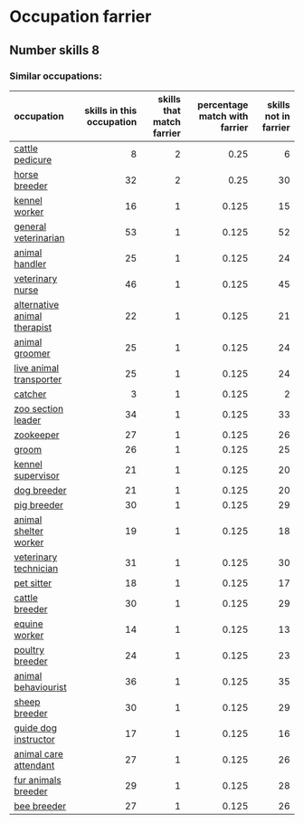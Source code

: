 # Occupation farrier
## Number skills 8
### Similar occupations:
| occupation                                                      |   skills in this occupation |   skills that match farrier |   percentage match with farrier |   skills not in farrier |
|:----------------------------------------------------------------|----------------------------:|----------------------------:|--------------------------------:|------------------------:|
| [cattle pedicure](cattle_pedicure.md)                           |                           8 |                           2 |                           0.25  |                       6 |
| [horse breeder](horse_breeder.md)                               |                          32 |                           2 |                           0.25  |                      30 |
| [kennel worker](kennel_worker.md)                               |                          16 |                           1 |                           0.125 |                      15 |
| [general veterinarian](general_veterinarian.md)                 |                          53 |                           1 |                           0.125 |                      52 |
| [animal handler](animal_handler.md)                             |                          25 |                           1 |                           0.125 |                      24 |
| [veterinary nurse](veterinary_nurse.md)                         |                          46 |                           1 |                           0.125 |                      45 |
| [alternative animal therapist](alternative_animal_therapist.md) |                          22 |                           1 |                           0.125 |                      21 |
| [animal groomer](animal_groomer.md)                             |                          25 |                           1 |                           0.125 |                      24 |
| [live animal transporter](live_animal_transporter.md)           |                          25 |                           1 |                           0.125 |                      24 |
| [catcher](catcher.md)                                           |                           3 |                           1 |                           0.125 |                       2 |
| [zoo section leader](zoo_section_leader.md)                     |                          34 |                           1 |                           0.125 |                      33 |
| [zookeeper](zookeeper.md)                                       |                          27 |                           1 |                           0.125 |                      26 |
| [groom](groom.md)                                               |                          26 |                           1 |                           0.125 |                      25 |
| [kennel supervisor](kennel_supervisor.md)                       |                          21 |                           1 |                           0.125 |                      20 |
| [dog breeder](dog_breeder.md)                                   |                          21 |                           1 |                           0.125 |                      20 |
| [pig breeder](pig_breeder.md)                                   |                          30 |                           1 |                           0.125 |                      29 |
| [animal shelter worker](animal_shelter_worker.md)               |                          19 |                           1 |                           0.125 |                      18 |
| [veterinary technician](veterinary_technician.md)               |                          31 |                           1 |                           0.125 |                      30 |
| [pet sitter](pet_sitter.md)                                     |                          18 |                           1 |                           0.125 |                      17 |
| [cattle breeder](cattle_breeder.md)                             |                          30 |                           1 |                           0.125 |                      29 |
| [equine worker](equine_worker.md)                               |                          14 |                           1 |                           0.125 |                      13 |
| [poultry breeder](poultry_breeder.md)                           |                          24 |                           1 |                           0.125 |                      23 |
| [animal behaviourist](animal_behaviourist.md)                   |                          36 |                           1 |                           0.125 |                      35 |
| [sheep breeder](sheep_breeder.md)                               |                          30 |                           1 |                           0.125 |                      29 |
| [guide dog instructor](guide_dog_instructor.md)                 |                          17 |                           1 |                           0.125 |                      16 |
| [animal care attendant](animal_care_attendant.md)               |                          27 |                           1 |                           0.125 |                      26 |
| [fur animals breeder](fur_animals_breeder.md)                   |                          29 |                           1 |                           0.125 |                      28 |
| [bee breeder](bee_breeder.md)                                   |                          27 |                           1 |                           0.125 |                      26 |
